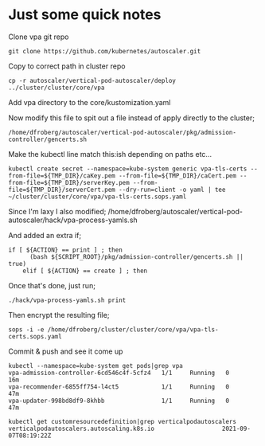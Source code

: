 # Just some quick notes
Clone vpa git repo
~~~
git clone https://github.com/kubernetes/autoscaler.git
~~~
Copy to correct path in cluster repo
~~~
cp -r autoscaler/vertical-pod-autoscaler/deploy ../cluster/cluster/core/vpa
~~~
Add vpa directory to the core/kustomization.yaml


Now modify this file to spit out a file instead of apply directly to the cluster;
~~~
/home/dfroberg/autoscaler/vertical-pod-autoscaler/pkg/admission-controller/gencerts.sh
~~~
Make the kubectl line match this:ish depending on paths etc...
~~~
kubectl create secret --namespace=kube-system generic vpa-tls-certs --from-file=${TMP_DIR}/caKey.pem --from-file=${TMP_DIR}/caCert.pem --from-file=${TMP_DIR}/serverKey.pem --from-file=${TMP_DIR}/serverCert.pem --dry-run=client -o yaml | tee ~/cluster/cluster/core/vpa/vpa-tls-certs.sops.yaml
~~~

Since I'm laxy I also modified;
/home/dfroberg/autoscaler/vertical-pod-autoscaler/hack/vpa-process-yamls.sh

And added an extra if;
~~~
if [ ${ACTION} == print ] ; then
      (bash ${SCRIPT_ROOT}/pkg/admission-controller/gencerts.sh || true)
    elif [ ${ACTION} == create ] ; then
~~~

Once that's done, just run;
~~~
./hack/vpa-process-yamls.sh print
~~~

Then encrypt the resulting file;
~~~
sops -i -e /home/dfroberg/cluster/cluster/core/vpa/vpa-tls-certs.sops.yaml
~~~

Commit & push and see it come up
~~~ 
kubectl --namespace=kube-system get pods|grep vpa
vpa-admission-controller-6cd546c4f-5cfz4   1/1     Running   0          16m
vpa-recommender-6855ff754-l4ct5            1/1     Running   0          47m
vpa-updater-998bd8df9-8khbb                1/1     Running   0          47m
~~~
~~~
kubectl get customresourcedefinition|grep verticalpodautoscalers
verticalpodautoscalers.autoscaling.k8s.io                   2021-09-07T08:19:22Z
~~~